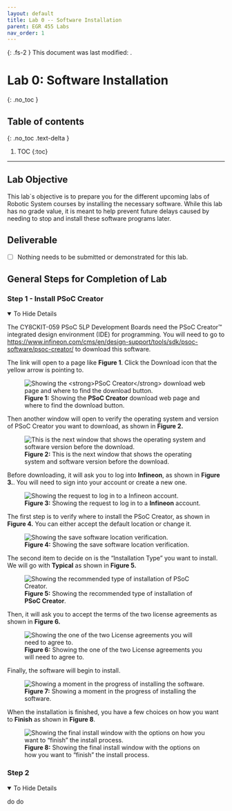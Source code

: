 ```yaml
---
layout: default
title: Lab 0 -- Software Installation
parent: EGR 455 Labs
nav_order: 1
---
```


{: .fs-2 }
This document was last modified: <scr id="demo">.

<script>
let text = document.lastModified;
document.getElementById("demo").innerHTML = text;
site.last_edit_timestamp= text;
</script>

# Lab 0: Software Installation
{: .no_toc }

## Table of contents
{: .no_toc .text-delta }

1. TOC
{:toc}

---

## Lab Objective

This lab`s objective is to prepare you for the different upcoming labs of Robotic System courses 
by installing the necessary software. While this lab has no grade value, it is meant to help 
prevent future delays caused by needing to stop and install these software programs later.

## Deliverable

- [ ] Nothing needs to be submitted or demonstrated for this lab.

## General Steps for Completion of Lab

### Step 1 - Install PSoC Creator
<details open markdown="block">
<summary>To Hide Details</summary>

The CY8CKIT-059 PSoC 5LP Development Boards need the PSoC Creator™ integrated design environment (IDE) for programming. You will 
need to go to <https://www.infineon.com/cms/en/design-support/tools/sdk/psoc-software/psoc-creator/> to download this software. 

The link will open to a page like <strong>Figure 1</strong>. Click the Download icon that the yellow arrow is pointing to.

<figure>
    <img src="InitialPSoCCreatorDownloadPage.png"
         alt="Showing the <strong>PSoC Creator</strong> download web page and where to find the download button.">
    <figcaption><strong>Figure 1:</strong> Showing the <strong>PSoC Creator</strong> download web page and where to find the download button.</figcaption>
</figure>  

Then another window will open to verify the operating system and version of PSoC Creator you want to download, as 
shown in <strong>Figure 2.</strong>

<figure>
    <img src="CreatorVersionSection.png"
         alt="This is the next window that shows the operating system and software version before the download.">
    <figcaption><strong>Figure 2:</strong> This is the next window that shows the operating system and software version before the download.</figcaption>
</figure> 

Before downloading, it will ask you to log into <strong>Infineon</strong>, as shown in <strong>Figure 3.</strong>. You 
will need to sign into your account or create a new one.

<figure>
    <img src="CreatorUserLogin.png"
         alt="Showing the request to log in to a Infineon account.">
    <figcaption><strong>Figure 3:</strong> Showing the request to log in to a <strong>Infineon</strong> account.</figcaption>
</figure> 

The first step is to verify where to install the PSoC Creator, as shown in <strong>Figure 4.</strong> You 
can either accept the default location or change it.

<figure>
    <img src="SoftwareLocation.png"
         alt="Showing the save software location verification.">
    <figcaption><strong>Figure 4:</strong> Showing the save software location verification.</figcaption>
</figure> 

The second item to decide on is the “Installation Type” you want to install. We will go with <strong>Typical</strong> 
as shown in <strong>Figure 5.</strong>

<figure>
    <img src="installationType.png"
         alt="Showing the recommended type of installation of PSoC Creator.">
    <figcaption><strong>Figure 5:</strong> Showing the recommended type of installation of <strong>PSoC Creator</strong>.</figcaption>
</figure> 

Then, it will ask you to accept the terms of the two license agreements as shown in <strong>Figure 6.</strong>

<figure>
    <img src="psocLicenseAgreement.png"
         alt="Showing the one of the two License agreements you will need to agree to.">
    <figcaption><strong>Figure 6:</strong> Showing the one of the two License agreements you will need to agree to.</figcaption>
</figure>

Finally, the software will begin to install.

<figure>
    <img src="PSoCinstallationPageStatus.png"
         alt="Showing a moment in the progress of installing the software.">
    <figcaption><strong>Figure 7:</strong> Showing a moment in the progress of installing the software.</figcaption>
</figure>

When the installation is finished, you have a few choices on how you want to <strong>Finish</strong> as 
shown in <strong>Figure 8</strong>.

<figure>
    <img src="closingInstallWindow.png"
         alt="Showing the final install window with the options on how you want to “finish” the install process.">
    <figcaption><strong>Figure 8:</strong> Showing the final install window with the options on how you want to “finish” the install process.</figcaption>
</figure>

</details>

### Step 2
<details open markdown="block">
<summary>To Hide Details</summary>

do
do


